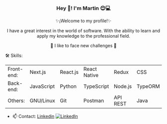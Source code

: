 <h3 align="center">Hey 👋! I'm Martin 😊💻</h3>
<p align="center" width="100%">
   <p align="center">✨¡Welcome to my profile!✨</p>
   <p align="center">I have a great interest in the world of software. With the ability to learn and apply my knowledge to the professional field.</p>
   <p align="center">🚀 I like to face new challenges 🚀</p>
   
</p>

🛠️ Skills:

||||||||||
|-|-|-|-|-|-|-|-|-|
| Front-end: | Next.js | React.js | React Native | Redux | CSS | BOOTSTRAP | SASS | Tailwind |
| Back-end: | JavaScript | Python | TypeScript | Node.js | TypeORM | Express.js | Nest.js | Flask |
| Others: | GNU/Linux | Git | Postman | API REST | Java | VB.NET | PostgreSQL | MySQL |

- 📫 Contact: [Linkedin](https://www.linkedin.com/in/martincoimbra/) [![LinkedIn](https://avatars.githubusercontent.com/u/357098?s=26&v=4)](https://www.linkedin.com/in/MartinCoimbra/)

 

